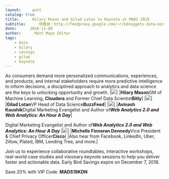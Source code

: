 ```yaml
---
layout:     post
catalog: true
title:      Hilary Mason and Gilad Lotan to Keynote at MADS 2019
subtitle:      转载自：http://feedproxy.google.com/~r/kdnuggets-data-mining-analytics/~3/g6-zVP3pdrc/mads-hilary-mason-gilad-lotan-keynote-2019.html
date:      2018-11-08
author:      Matt Mayo Editor
tags:
    - data
    - hilary
    - savings
    - gilad
    - keynote
---
```


As consumers demand more personalized communications, experiences, and products; and internal stakeholders require more predictive intelligence to inform decisions, a disciplined approach to analytics and data science are the keys to unlocking opportunity and growth.
|![](https://gallery.mailchimp.com/4b7f0acc84b2e5042e2d66bfc/images/a3503197-a9fc-4501-b35a-3a43ae6e5141.jpg)|
|**Hilary Mason**GM of Machine Learning, **Cloudera** and Former Chief Data Scientist**Bitly**|
|![](https://gallery.mailchimp.com/4b7f0acc84b2e5042e2d66bfc/images/5290fa4e-dd03-4a87-907d-a67f1b1fb746.jpg)|
|**Gilad Lotan**VP Head of Data Science**BuzzFeed**|
|![](https://gallery.mailchimp.com/4b7f0acc84b2e5042e2d66bfc/images/a2cde7fa-a9b4-45ab-9e0c-83dc8958c51a.jpg)|
|**Avinash Kaushik**Digital Marketing Evangelist and Author of***Web Analytics 2.0 and Web Analytics: An Hour A Day***|

Digital Marketing Evangelist and Author of***Web Analytics 2.0 and Web Analytics: An Hour A Day***
|![](https://gallery.mailchimp.com/4b7f0acc84b2e5042e2d66bfc/images/708130b3-ccaf-4a78-9f25-b0b4e029df02.jpg)|
|**Michelle Finneran Dennedy**Vice President & Chief Privacy Officer**Cisco**|
|Also hear from Facebook, LinkedIn, Uber, Zillow, Plated, IBM, Lending Tree, and more.|

Join us to experience collaborative roundtables, interactive workshops, real-world case studies and visionary keynote sessions to help you deliver faster and actionable data. Early Bird Savings expire on December 7, 2018.

Save 20% with VIP Code: **MADS19KDN**







